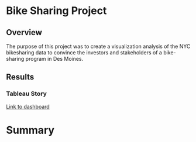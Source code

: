 # Bike Sharing Project


## Overview 
The purpose of this project was to create a visualization analysis of the NYC bikesharing data to convince the investors and stakeholders of a bike-sharing program in Des Moines. 



## Results

### Tableau Story
[Link to dashboard](https://public.tableau.com/app/profile/sunisa.pradhan/viz/NYCCitibikeAnalysis_16337342448720/NYCCitibikeAnalysis?publish=yes "link to dashboard")



# Summary

